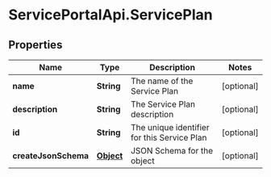 # ServicePortalApi.ServicePlan

## Properties
Name | Type | Description | Notes
------------ | ------------- | ------------- | -------------
**name** | **String** | The name of the Service Plan | [optional] 
**description** | **String** | The Service Plan description | [optional] 
**id** | **String** | The unique identifier for this Service Plan | [optional] 
**createJsonSchema** | [**Object**](.md) | JSON Schema for the object | [optional] 


